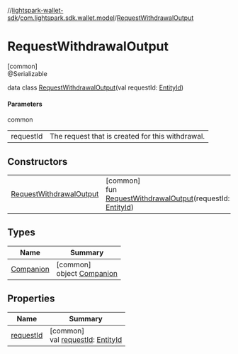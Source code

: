 //[lightspark-wallet-sdk](../../../index.md)/[com.lightspark.sdk.wallet.model](../index.md)/[RequestWithdrawalOutput](index.md)

# RequestWithdrawalOutput

[common]\
@Serializable

data class [RequestWithdrawalOutput](index.md)(val requestId: [EntityId](../-entity-id/index.md))

#### Parameters

common

| | |
|---|---|
| requestId | The request that is created for this withdrawal. |

## Constructors

| | |
|---|---|
| [RequestWithdrawalOutput](-request-withdrawal-output.md) | [common]<br>fun [RequestWithdrawalOutput](-request-withdrawal-output.md)(requestId: [EntityId](../-entity-id/index.md)) |

## Types

| Name | Summary |
|---|---|
| [Companion](-companion/index.md) | [common]<br>object [Companion](-companion/index.md) |

## Properties

| Name | Summary |
|---|---|
| [requestId](request-id.md) | [common]<br>val [requestId](request-id.md): [EntityId](../-entity-id/index.md) |

